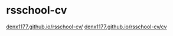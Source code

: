 # rsschool-cv

[denx1177.github.io/rsschool-cv/](https://denx1177.github.io/rsschool-cv/)
[denx1177.github.io/rsschool-cv/cv](https://GITHUB-USERNAME.github.io/rsschool-cv/cv)